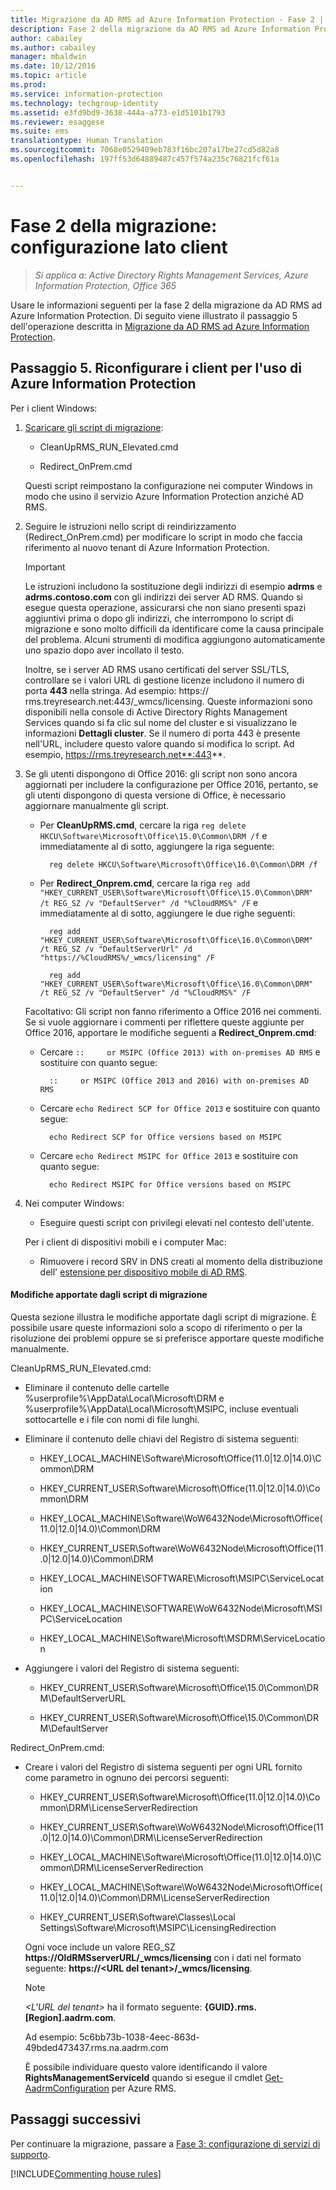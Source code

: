 ```yaml
---
title: Migrazione da AD RMS ad Azure Information Protection - Fase 2 | Azure Information Protection
description: Fase 2 della migrazione da AD RMS ad Azure Information Protection. Viene descritto il passaggio 5 della migrazione da AD RMS ad Azure Information Protection.
author: cabailey
ms.author: cabailey
manager: mbaldwin
ms.date: 10/12/2016
ms.topic: article
ms.prod: 
ms.service: information-protection
ms.technology: techgroup-identity
ms.assetid: e3fd9bd9-3638-444a-a773-e1d5101b1793
ms.reviewer: esaggese
ms.suite: ems
translationtype: Human Translation
ms.sourcegitcommit: 7068e0529409eb783f16bc207a17be27cd5d82a8
ms.openlocfilehash: 197ff53d64889487c457f574a235c76821fcf61a


---
```

# <a name="migration-phase-2---client-side-configuration"></a>Fase 2 della migrazione: configurazione lato client

>*Si applica a: Active Directory Rights Management Services, Azure Information Protection, Office 365*

Usare le informazioni seguenti per la fase 2 della migrazione da AD RMS ad Azure Information Protection. Di seguito viene illustrato il passaggio 5 dell'operazione descritta in [Migrazione da AD RMS ad Azure Information Protection](migrate-from-ad-rms-to-azure-rms.md).


## <a name="step-5-reconfigure-clients-to-use-azure-information-protection"></a>Passaggio 5. Riconfigurare i client per l'uso di Azure Information Protection
Per i client Windows:

1.  [Scaricare gli script di migrazione](https://go.microsoft.com/fwlink/?LinkId=524619):

    -   CleanUpRMS_RUN_Elevated.cmd

    -   Redirect_OnPrem.cmd

    Questi script reimpostano la configurazione nei computer Windows in modo che usino il servizio Azure Information Protection anziché AD RMS.

2.  Seguire le istruzioni nello script di reindirizzamento (Redirect_OnPrem.cmd) per modificare lo script in modo che faccia riferimento al nuovo tenant di Azure Information Protection.

    > [!IMPORTANT]
    > Le istruzioni includono la sostituzione degli indirizzi di esempio **adrms** e **adrms.contoso.com** con gli indirizzi dei server AD RMS. Quando si esegue questa operazione, assicurarsi che non siano presenti spazi aggiuntivi prima o dopo gli indirizzi, che interrompono lo script di migrazione e sono molto difficili da identificare come la causa principale del problema. Alcuni strumenti di modifica aggiungono automaticamente uno spazio dopo aver incollato il testo.
    >
    > Inoltre, se i server AD RMS usano certificati del server SSL/TLS, controllare se i valori URL di gestione licenze includono il numero di porta **443** nella stringa. Ad esempio: https:// rms.treyresearch.net:443/_wmcs/licensing. Queste informazioni sono disponibili nella console di Active Directory Rights Management Services quando si fa clic sul nome del cluster e si visualizzano le informazioni **Dettagli cluster**. Se il numero di porta 443 è presente nell'URL, includere questo valore quando si modifica lo script. Ad esempio, https://rms.treyresearch.net**:443**.

3. Se gli utenti dispongono di Office 2016: gli script non sono ancora aggiornati per includere la configurazione per Office 2016, pertanto, se gli utenti dispongono di questa versione di Office, è necessario aggiornare manualmente gli script.

    - Per **CleanUpRMS.cmd**, cercare la riga `reg delete HKCU\Software\Microsoft\Office\15.0\Common\DRM /f` e immediatamente al di sotto, aggiungere la riga seguente:

            reg delete HKCU\Software\Microsoft\Office\16.0\Common\DRM /f

    - Per **Redirect_Onprem.cmd**, cercare la riga `reg add "HKEY_CURRENT_USER\Software\Microsoft\Office\15.0\Common\DRM" /t REG_SZ /v "DefaultServer" /d "%CloudRMS%" /F` e immediatamente al di sotto, aggiungere le due righe seguenti:

            reg add "HKEY_CURRENT_USER\Software\Microsoft\Office\16.0\Common\DRM" /t REG_SZ /v "DefaultServerUrl" /d "https://%CloudRMS%/_wmcs/licensing" /F 

            reg add "HKEY_CURRENT_USER\Software\Microsoft\Office\16.0\Common\DRM" /t REG_SZ /v "DefaultServer" /d "%CloudRMS%" /F

    Facoltativo: Gli script non fanno riferimento a Office 2016 nei commenti. Se si vuole aggiornare i commenti per riflettere queste aggiunte per Office 2016, apportare le modifiche seguenti a **Redirect_Onprem.cmd**:

    - Cercare `::     or MSIPC (Office 2013) with on-premises AD RMS` e sostituire con quanto segue:
    
            ::     or MSIPC (Office 2013 and 2016) with on-premises AD RMS

    - Cercare `echo Redirect SCP for Office 2013` e sostituire con quanto segue:
    
            echo Redirect SCP for Office versions based on MSIPC

    - Cercare `echo Redirect MSIPC for Office 2013` e sostituire con quanto segue:
    
            echo Redirect MSIPC for Office versions based on MSIPC

4.  Nei computer Windows:

    - Eseguire questi script con privilegi elevati nel contesto dell'utente.

    Per i client di dispositivi mobili e i computer Mac:

    -  Rimuovere i record SRV in DNS creati al momento della distribuzione dell' [estensione per dispositivo mobile di AD RMS](http://technet.microsoft.com/library/dn673574.aspx).

#### <a name="changes-made-by-the-migration-scripts"></a>Modifiche apportate dagli script di migrazione
Questa sezione illustra le modifiche apportate dagli script di migrazione. È possibile usare queste informazioni solo a scopo di riferimento o per la risoluzione dei problemi oppure se si preferisce apportare queste modifiche manualmente.

CleanUpRMS_RUN_Elevated.cmd:

-   Eliminare il contenuto delle cartelle %userprofile%\AppData\Local\Microsoft\DRM e %userprofile%\AppData\Local\Microsoft\MSIPC, incluse eventuali sottocartelle e i file con nomi di file lunghi.

-   Eliminare il contenuto delle chiavi del Registro di sistema seguenti:

    -   HKEY_LOCAL_MACHINE\Software\Microsoft\Office\(11.0|12.0|14.0)\Common\DRM

    -   HKEY_CURRENT_USER\Software\Microsoft\Office\(11.0|12.0|14.0)\Common\DRM

    -   HKEY_LOCAL_MACHINE\Software\WoW6432Node\Microsoft\Office\(11.0|12.0|14.0)\Common\DRM

    -   HKEY_CURRENT_USER\Software\WoW6432Node\Microsoft\Office\(11.0|12.0|14.0)\Common\DRM

    -   HKEY_LOCAL_MACHINE\SOFTWARE\Microsoft\MSIPC\ServiceLocation

    -   HKEY_LOCAL_MACHINE\SOFTWARE\WoW6432Node\Microsoft\MSIPC\ServiceLocation

    -   HKEY_LOCAL_MACHINE\Software\Microsoft\MSDRM\ServiceLocation

-   Aggiungere i valori del Registro di sistema seguenti:

    -   HKEY_CURRENT_USER\Software\Microsoft\Office\15.0\Common\DRM\DefaultServerURL

    -   HKEY_CURRENT_USER\Software\Microsoft\Office\15.0\Common\DRM\DefaultServer

Redirect_OnPrem.cmd:

-   Creare i valori del Registro di sistema seguenti per ogni URL fornito come parametro in ognuno dei percorsi seguenti:

    -   HKEY_CURRENT_USER\Software\Microsoft\Office\(11.0|12.0|14.0)\Common\DRM\LicenseServerRedirection

    -   HKEY_CURRENT_USER\Software\WoW6432Node\Microsoft\Office\(11.0|12.0|14.0)\Common\DRM\LicenseServerRedirection

    -   HKEY_LOCAL_MACHINE\Software\Microsoft\Office\(11.0|12.0|14.0)\Common\DRM\LicenseServerRedirection

    -   HKEY_LOCAL_MACHINE\Software\WoW6432Node\Microsoft\Office\(11.0|12.0|14.0)\Common\DRM\LicenseServerRedirection

    -   HKEY_CURRENT_USER\Software\Classes\Local Settings\Software\Microsoft\MSIPC\LicensingRedirection

    Ogni voce include un valore REG_SZ **https://OldRMSserverURL/_wmcs/licensing** con i dati nel formato seguente: **https://&lt;URL del tenant&gt;/_wmcs/licensing**.

    > [!NOTE]
    > *&lt;L'URL del tenant&gt;* ha il formato seguente: **{GUID}.rms.[Region].aadrm.com**.
    > 
    > Ad esempio: 5c6bb73b-1038-4eec-863d-49bded473437.rms.na.aadrm.com
    > 
    > È possibile individuare questo valore identificando il valore **RightsManagementServiceId** quando si esegue il cmdlet [Get-AadrmConfiguration](http://msdn.microsoft.com/library/windowsazure/dn629410.aspx) per Azure RMS.


## <a name="next-steps"></a>Passaggi successivi
Per continuare la migrazione, passare a [Fase 3: configurazione di servizi di supporto](migrate-from-ad-rms-phase3.md).

[!INCLUDE[Commenting house rules](../includes/houserules.md)]


<!--HONumber=Jan17_HO4-->


